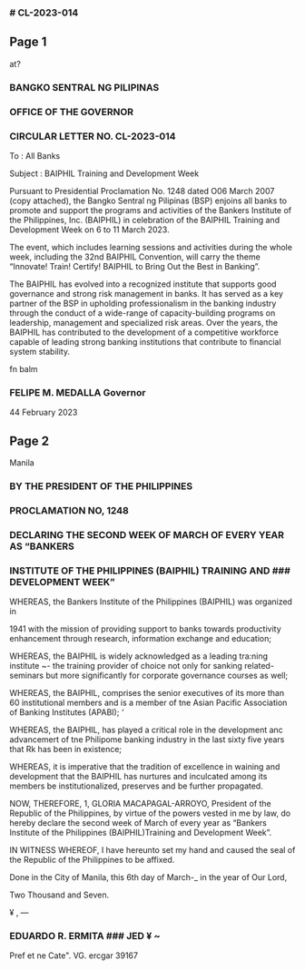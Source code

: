 ### # CL-2023-014

## Page 1

at?

### BANGKO SENTRAL NG PILIPINAS

### OFFICE OF THE GOVERNOR

### CIRCULAR LETTER NO. CL-2023-014

To : All Banks

Subject : BAIPHIL Training and Development Week

Pursuant to Presidential Proclamation No. 1248 dated O06 March 2007 (copy attached), the Bangko Sentral ng Pilipinas (BSP) enjoins all banks to promote and support the programs and activities of the Bankers Institute of the Philippines, Inc. (BAIPHIL) in celebration of the BAIPHIL Training and Development Week on 6 to 11 March 2023.

The event, which includes learning sessions and activities during the whole week, including the 32nd BAIPHIL Convention, will carry the theme “Innovate! Train! Certify! BAIPHIL to Bring Out the Best in Banking”.

The BAIPHIL has evolved into a recognized institute that supports good governance and strong risk management in banks. It has served as a key partner of the BSP in upholding professionalism in the banking industry through the conduct of a wide-range of capacity-building programs on leadership, management and specialized risk areas. Over the years, the BAIPHIL has contributed to the development of a competitive workforce capable of leading strong banking institutions that contribute to financial system stability.

fn balm

### FELIPE M. MEDALLA Governor

44 February 2023

## Page 2

Manila

### BY THE PRESIDENT OF THE PHILIPPINES

### PROCLAMATION NO, 1248

### DECLARING THE SECOND WEEK OF MARCH OF EVERY YEAR AS “BANKERS

### INSTITUTE OF THE PHILIPPINES (BAIPHIL) TRAINING AND ### DEVELOPMENT WEEK”

WHEREAS, the Bankers Institute of the Philippines (BAIPHIL) was organized in

1941 with the mission of providing support to banks towards productivity enhancement through research, information exchange and education;

WHEREAS, the BAIPHIL is widely acknowledged as a leading tra:ning institute ~- the training provider of choice not only for sanking related-seminars but more significantly for corporate governance courses as well;

WHEREAS, the BAIPHIL, comprises the senior executives of its more than 60 institutional members and is a member of tne Asian Pacific Association of Banking Institutes (APABI); ‘

WHEREAS, the BAIPHIL, has played a critical role in the development anc advancemert of tne Philipome banking industry in the last sixty five years that Rk has been in existence;

WHEREAS, it is imperative that the tradition of excellence in waining and development that the BAIPHIL has nurtures and inculcated among its members be institutionalized, preserves and be further propagated.

NOW, THEREFORE, 1, GLORIA MACAPAGAL-ARROYO, President of the Republic of the Philippines, by virtue of the powers vested in me by law, do hereby declare the second week of March of every year as “Bankers Institute of the Philippines (BAIPHIL)Training and Development Week”.

IN WITNESS WHEREOF, I have hereunto set my hand and caused the seal of the Republic of the Philippines to be affixed.

Done in the City of Manila, this 6th day of March-_ in the year of Our Lord,

Two Thousand and Seven.

¥ , —

### EDUARDO R. ERMITA ### JED ¥ ~

Pref et ne Cate". VG. ercgar 39167

